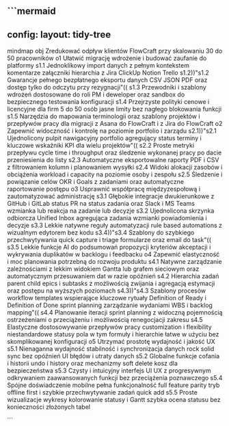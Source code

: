 \`\`\`mermaid
---
config:
  layout: tidy-tree
---
mindmap
  obj Zredukować odpływ klientów FlowCraft przy skalowaniu 30 do 50 pracowników
    o1 Ułatwić migrację wdrożenie i budować zaufanie do platformy
      s1.1 Jednoklikowy import danych z pełnym kontekstem komentarze załączniki hierarchia z Jira ClickUp Notion Trello
      s1.2))"s1.2 Gwarancje pełnego bezpłatnego eksportu danych CSV JSON PDF oraz dostęp tylko do odczytu przy rezygnacji"((
      s1.3 Przewodniki i szablony wdrożeń dostosowane do roli PM i deweloper oraz sandbox do bezpiecznego testowania konfiguracji
      s1.4 Przejrzyste polityki cenowe i licencyjne dla firm 5 do 50 osób jasne limity bez nagłego blokowania funkcji
      s1.5 Narzędzia do mapowania terminologii oraz szablony projektów i przepływów pracy dla migracji z Asana do FlowCraft i z Jira do FlowCraft
    o2 Zapewnić widoczność i kontrolę na poziomie portfolio i zarządu
      s2.1))"s2.1 Ujednolicony pulpit nawigacyjny portfolio agregujący status terminy i kluczowe wskaźniki KPI dla wielu projektów"((
      s2.2 Proste metryki przepływu cycle time i throughput oraz śledzenie wykonanej pracy po dacie przeniesienia do listy
      s2.3 Automatyczne eksportowalne raporty PDF i CSV z filtrowaniem kolumn i planowaniem wysyłki
      s2.4 Widoki alokacji zasobów i obciążenia workload i capacity na poziomie osoby i zespołu
      s2.5 Śledzenie i powiązanie celów OKR i Goals z zadaniami oraz automatyczne raportowanie postępu
    o3 Usprawnić współpracę międzyzespołową i zautomatyzować administrację
      s3.1 Głębokie integracje dwukierunkowe z GitHub i GitLab status PR na status zadania oraz Slack i MS Teams wzmianka lub reakcja na zadanie lub decyzje
      s3.2 Ujednolicona skrzynka odbiorcza Unified Inbox agregująca zadania wzmianki powiadomienia i decyzje
      s3.3 Lekkie natywne reguły automatyzacji rule based automations z wizualnym edytorem bez kodu
      s3.4))"s3.4 Szablony do szybkiego przechwytywania quick capture i triage formularze oraz email do task"((
      s3.5 Lekkie funkcje AI do podsumowań propozycji kryteriów akceptacji i wykrywania duplikatów w backlogu i feedbacku
    o4 Zapewnić elastyczność i moc planowania potrzebną do rozwoju produktu
      s4.1 Natywne zarządzanie zależnościami z lekkim widokiem Gantta lub grafem sieciowym oraz automatycznym przesuwaniem dat w razie opóźnień
      s4.2 Hierarchia zadań parent child epics i subtasks z możliwością zwijania i agregacją estymacji oraz postępu na wyższych poziomach
      s4.3))"s4.3 Szablony procesów workflow templates wspierające kluczowe rytuały Definition of Ready i Definition of Done sprint planning zarządzanie wydaniami WBS i backlog mapping"((
      s4.4 Planowanie iteracji sprint planning z widoczną pojemnością ostrzeżeniami o przeciążeniu i możliwością renegocjacji zakresu
      s4.5 Elastyczne dostosowywanie przepływów pracy customization i flexibility niestandardowe statusy pola w tym formuły i hierarchie łatwe w użyciu bez skomplikowanej konfiguracji
    o5 Utrzymać prostotę wydajność i jakość UX
      s5.1 Nienaganna wydajność stabilność i synchronizacja danych rock solid sync bez opóźnień UI błędów i utraty danych
      s5.2 Globalne funkcje cofania i historii undo i history oraz mechanizmy soft delete kosz dla bezpieczeństwa
      s5.3 Czysty i intuicyjny interfejs UI UX z progresywnym odkrywaniem zaawansowanych funkcji bez przeciążenia poznawczego
      s5.4 Spójne doświadczenie mobilne pełna funkcjonalność full feature parity tryb offline first i szybkie przechwytywanie zadań quick add
      s5.5 Proste wizualizacje wykresy kolorowanie statusy i Gantt szybka ocena statusu bez konieczności złożonych tabel

\`\`\`
